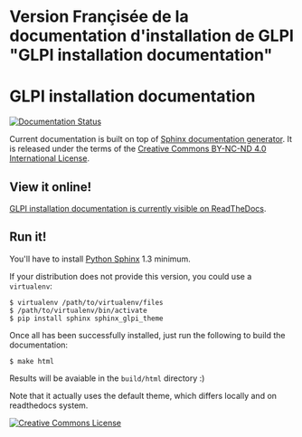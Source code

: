 
# Version Françisée de la documentation d'installation de GLPI "GLPI installation documentation"


# GLPI installation documentation

[![Documentation Status](https://readthedocs.org/projects/glpi-install/badge/?version=latest)](http://glpi-install.readthedocs.io/en/latest/?badge=latest)

Current documentation is built on top of [Sphinx documentation generator](http://sphinx-doc.org/). It is released under the terms of the <a rel="license" href="http://creativecommons.org/licenses/by-nc-nd/4.0/">Creative Commons BY-NC-ND 4.0 International License</a>.

## View it online!

[GLPI installation documentation is currently visible on ReadTheDocs](http://glpi-install.rtfd.io/).

## Run it!

You'll have to install [Python Sphinx](http://sphinx-doc.org/) 1.3 minimum.

If your distribution does not provide this version, you could use a `virtualenv`:
```
$ virtualenv /path/to/virtualenv/files
$ /path/to/virtualenv/bin/activate
$ pip install sphinx sphinx_glpi_theme
```

Once all has been successfully installed, just run the following to build the documentation:
```
$ make html
```

Results will be avaiable in the `build/html` directory :)

Note that it actually uses the default theme, which differs locally and on readthedocs system.

<a rel="license" href="http://creativecommons.org/licenses/by-nc-nd/4.0/"><img alt="Creative Commons License" style="border-width:0" src="https://i.creativecommons.org/l/by-nc-nd/4.0/80x15.png" /></a>
